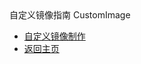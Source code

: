 <div class="sidebar_title icon-product__ucloudstack">自定义镜像指南 CustomImage</div>

* [自定义镜像制作](/UCloudStack/v1.x/customimage/README.md)
* [返回主页](/UCloudStack/README.md)


